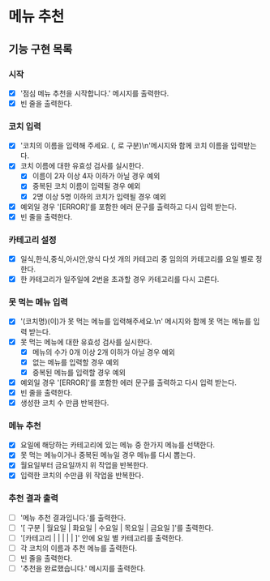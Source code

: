 # 메뉴 추천

## 기능 구현 목록

### 시작

- [x] '점심 메뉴 추천을 시작합니다.' 메시지를 출력한다.
- [x] 빈 줄을 출력한다.

### 코치 입력

- [x] '코치의 이름을 입력해 주세요. (, 로 구분)\n'메시지와 함께 코치 이름을 입력받는다.
- [x] 코치 이름에 대한 유효성 검사를 실시한다.
  - [x] 이름이 2자 이상 4자 이하가 아닐 경우 예외
  - [x] 중복된 코치 이름이 입력될 경우 예외
  - [x] 2명 이상 5명 이하의 코치가 입력될 경우 예외
- [x] 예외일 경우 '[ERROR]'를 포함한 에러 문구를 출력하고 다시 입력 받는다.
- [x] 빈 줄을 출력한다.

### 카테고리 설정

- [x] 일식,한식,중식,아시안,양식 다섯 개의 카테고리 중 임의의 카테고리를 요일 별로 정한다.
- [x] 한 카테고리가 일주일에 2번을 초과할 경우 카테고리를 다시 고른다.

### 못 먹는 메뉴 입력

- [x] '(코치명)(이)가 못 먹는 메뉴를 입력해주세요.\n' 메시지와 함께 못 먹는 메뉴를 입력 받는다.
- [x] 못 먹는 메뉴에 대한 유효성 검사를 실시한다.
  - [x] 메뉴의 수가 0개 이상 2개 이하가 아닐 경우 예외
  - [x] 없는 메뉴를 입력할 경우 예외
  - [x] 중복된 메뉴를 입력할 경우 예외
- [x] 예외일 경우 '[ERROR]'를 포함한 에러 문구를 출력하고 다시 입력 받는다.
- [x] 빈 줄을 출력한다.
- [x] 생성한 코치 수 만큼 반복한다.

### 메뉴 추천

- [x] 요일에 해당하는 카테고리에 있는 메뉴 중 한가지 메뉴를 선택한다.
- [x] 못 먹는 메뉴이거나 중복된 메뉴일 경우 메뉴를 다시 뽑는다.
- [x] 월요일부터 금요일까지 위 작업을 반복한다.
- [x] 입력한 코치의 수만큼 위 작업을 반복한다.

### 추천 결과 출력

- [ ] '메뉴 추천 결과입니다.'를 출력한다.
- [ ] '[ 구분 | 월요일 | 화요일 | 수요일 | 목요일 | 금요일 ]'를 출력한다.
- [ ] '[카테고리 | | | | | ]' 안에 요일 별 카테고리를 출력한다.
- [ ] 각 코치의 이름과 추천 메뉴를 출력한다.
- [ ] 빈 줄을 출력한다.
- [ ] '추천을 완료했습니다.' 메시지를 출력한다.
